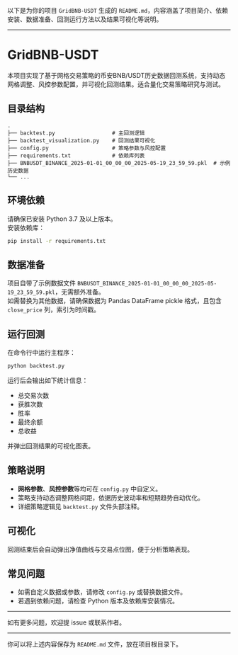 以下是为你的项目 `GridBNB-USDT` 生成的 `README.md`，内容涵盖了项目简介、依赖安装、数据准备、回测运行方法以及结果可视化等说明。

---

# GridBNB-USDT

本项目实现了基于网格交易策略的币安BNB/USDT历史数据回测系统，支持动态网格调整、风控参数配置，并可视化回测结果。适合量化交易策略研究与测试。

## 目录结构

```
.
├── backtest.py                  # 主回测逻辑
├── backtest_visualization.py    # 回测结果可视化
├── config.py                    # 策略参数与风控配置
├── requirements.txt             # 依赖库列表
├── BNBUSDT_BINANCE_2025-01-01_00_00_00_2025-05-19_23_59_59.pkl  # 示例历史数据
└── ...
```

## 环境依赖

请确保已安装 Python 3.7 及以上版本。  
安装依赖库：

```bash
pip install -r requirements.txt
```

## 数据准备

项目自带了示例数据文件 `BNBUSDT_BINANCE_2025-01-01_00_00_00_2025-05-19_23_59_59.pkl`，无需额外准备。  
如需替换为其他数据，请确保数据为 Pandas DataFrame pickle 格式，且包含 `close_price` 列，索引为时间戳。

## 运行回测

在命令行中运行主程序：

```bash
python backtest.py
```

运行后会输出如下统计信息：

- 总交易次数
- 获胜次数
- 胜率
- 最终余额
- 总收益

并弹出回测结果的可视化图表。

## 策略说明

- **网格参数**、**风控参数**等均可在 `config.py` 中自定义。
- 策略支持动态调整网格间距，依据历史波动率和短期趋势自动优化。
- 详细策略逻辑见 `backtest.py` 文件头部注释。

## 可视化

回测结束后会自动弹出净值曲线与交易点位图，便于分析策略表现。

## 常见问题

- 如需自定义数据或参数，请修改 `config.py` 或替换数据文件。
- 若遇到依赖问题，请检查 Python 版本及依赖库安装情况。

---

如有更多问题，欢迎提 issue 或联系作者。

---

你可以将上述内容保存为 `README.md` 文件，放在项目根目录下。
